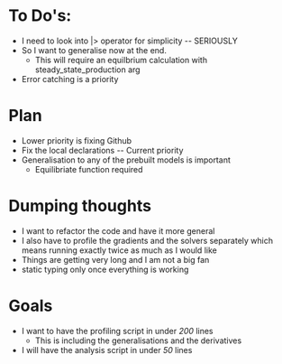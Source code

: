 # To Do's:
 - I need to look into |> operator for simplicity -- SERIOUSLY 
 - So I want to generalise now at the end.
    - This will require an equilbrium calculation with steady_state_production arg
 - Error catching is a priority 

# Plan
 - Lower priority is fixing Github 
 - Fix the local declarations -- Current priority 
 - Generalisation to any of the prebuilt models is important
    - Equilibriate function required

# Dumping thoughts
 - I want to refactor the code and have it more general
 - I also have to profile the gradients and the solvers separately
  which means running exactly twice as much as I would like 
 - Things are getting very long and I am not a big fan
 - static typing only once everything is working 

# Goals
 - I want to have the profiling script in under _200_ lines 
      - This is including the generalisations and the derivatives 
 - I will have the analysis script in under _50_ lines




